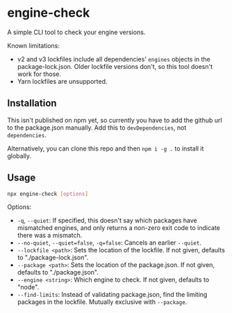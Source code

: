 # engine-check

A simple CLI tool to check your engine versions.

Known limitations:

- v2 and v3 lockfiles include all dependencies' `engines` objects in the package-lock.json. Older lockfile versions don't, so this tool doesn't work for those.
- Yarn lockfiles are unsupported.

## Installation

This isn't published on npm yet, so currently you have to add the github url to the package.json manually. Add this to `devDependencies`, not `dependencies`.

Alternatively, you can clone this repo and then `npm i -g .` to install it globally.

## Usage

```sh
npx engine-check [options]
```

Options:

- `-q`, `--quiet`: If specified, this doesn't say which packages have mismatched engines, and only returns a non-zero exit code to indicate there was a mismatch.
- `--no-quiet`, `--quiet=false`, `-q=false`: Cancels an earlier `--quiet`.
- `--lockfile <path>`: Sets the location of the lockfile. If not given, defaults to "./package-lock.json".
- `--package <path>`: Sets the location of the package.json. If not given, defaults to "./package.json".
- `--engine <string>`: Which engine to check. If not given, defaults to "node".
- `--find-limits`: Instead of validating package.json, find the limiting packages in the lockfile. Mutually exclusive with `--package`.
